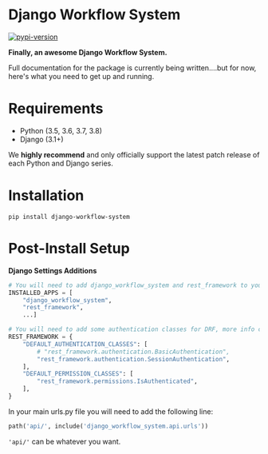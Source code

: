 # Django Workflow System

[![pypi-version]][pypi]

**Finally, an awesome Django Workflow System.**

Full documentation for the package is currently being written....but for now, here's what you need to get up and running.


# Requirements

- Python (3.5, 3.6, 3.7, 3.8)
- Django (3.1+)

We **highly recommend** and only officially support the latest patch release of
each Python and Django series.

# Installation

`pip install django-workflow-system`

# Post-Install Setup

**Django Settings Additions**

```python
# You will need to add django_workflow_system and rest_framework to your installed apps
INSTALLED_APPS = [
    "django_workflow_system",
    "rest_framework",
    ...]

# You will need to add some authentication classes for DRF, more info can be found at https://www.django-rest-framework.org/api-guide/settings/
REST_FRAMEWORK = {
    "DEFAULT_AUTHENTICATION_CLASSES": [
        # "rest_framework.authentication.BasicAuthentication",
        "rest_framework.authentication.SessionAuthentication",
    ],
    "DEFAULT_PERMISSION_CLASSES": [
        "rest_framework.permissions.IsAuthenticated",
    ],
}
```

In your main urls.py file you will need to add the following line:
```python
path('api/', include('django_workflow_system.api.urls'))
```
`'api/'` can be whatever you want.

[pypi-version]: https://img.shields.io/pypi/v/django-workflow-system.svg
[pypi]: https://pypi.org/project/django-workflow-system/
